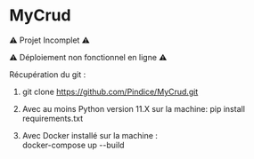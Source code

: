 # MyCrud  

⚠️ Projet Incomplet ⚠️  

⚠️ Déploiement non fonctionnel en ligne ⚠️  

Récupération du git :  

1. git clone https://github.com/Pindice/MyCrud.git

2. Avec au moins Python version 11.X sur la machine:
pip install requirements.txt  

3. Avec Docker installé sur la machine :  
 docker-compose up --build
